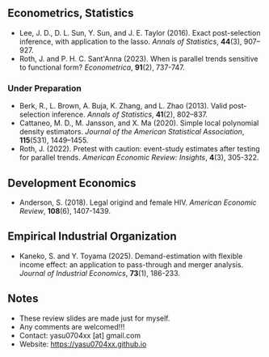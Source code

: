 ## Econometrics, Statistics
- Lee, J. D., D. L. Sun, Y. Sun, and J. E. Taylor (2016). Exact post-selection inference, with application to the lasso. _Annals of Statistics_, **44**(3), 907–927.
- Roth, J. and P. H. C. Sant'Anna (2023). When is parallel trends sensitive to functional form? _Econometrica_, **91**(2), 737-747.

### Under Preparation
- Berk, R., L. Brown, A. Buja, K. Zhang, and L. Zhao (2013). Valid post-selection inference. _Annals of Statistics_, **41**(2), 802–837.
- Cattaneo, M. D., M. Jansson, and X. Ma (2020). Simple local polynomial density estimators. _Journal of the American Statistical Association_, **115**(531), 1449–1455.
- Roth, J. (2022). Pretest with caution: event-study estimates after testing for parallel trends. _American Economic Review: Insights_, **4**(3), 305-322.


## Development Economics
- Anderson, S. (2018). Legal origind and female HIV. _American Economic Review_, **108**(6), 1407-1439.

## Empirical Industrial Organization
- Kaneko, S. and Y. Toyama (2025). Demand-estimation with flexible income effect: an application to pass-through and merger analysis. _Journal of Industrial Economics_, **73**(1), 186-233.
## Notes 
- These review slides are made just for myself.
- Any comments are welcomed!!!
- Contact: yasu0704xx [at] gmail.com
- Website: https://yasu0704xx.github.io


